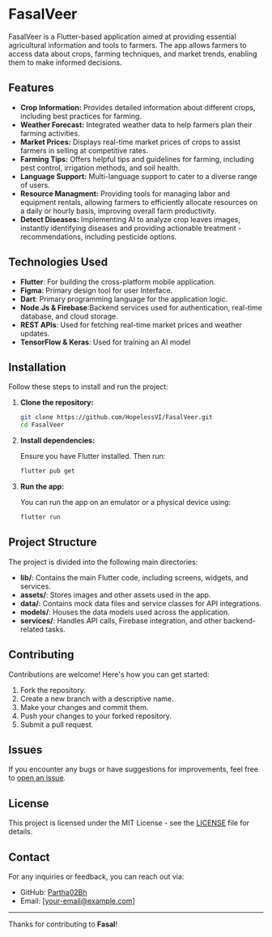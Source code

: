 # FasalVeer

FasalVeer is a Flutter-based application aimed at providing essential agricultural information and tools to farmers. The app allows farmers to access data about crops, farming techniques, and market trends, enabling them to make informed decisions.

## Features

- **Crop Information:** Provides detailed information about different crops, including best practices for farming.
- **Weather Forecast:** Integrated weather data to help farmers plan their farming activities.
- **Market Prices:** Displays real-time market prices of crops to assist farmers in selling at competitive rates.
- **Farming Tips:** Offers helpful tips and guidelines for farming, including pest control, irrigation methods, and soil health.
- **Language Support:** Multi-language support to cater to a diverse range of users.
- **Resource Managment:** Providing tools for managing labor and equipment rentals, allowing farmers to efficiently allocate resources on a daily or hourly basis, improving overall farm productivity.
- **Detect Diseases:** Implementing AI to analyze crop leaves images, instantly identifying diseases and providing actionable treatment -recommendations, including pesticide options.

## Technologies Used

- **Flutter**: For building the cross-platform mobile application.
- **Figma**: Primary design tool for user Interface.
- **Dart**: Primary programming language for the application logic.
- **Node.Js & Firebase**:Backend services used for authentication, real-time database, and cloud storage.
- **REST APIs**: Used for fetching real-time market prices and weather updates.
- **TensorFlow & Keras**: Used for training an AI model

## Installation

Follow these steps to install and run the project:

1. **Clone the repository:**

    ```bash
    git clone https://github.com/HopelessVI/FasalVeer.git
    cd FasalVeer
    ```

2. **Install dependencies:**

    Ensure you have Flutter installed. Then run:

    ```bash
    flutter pub get
    ```

3. **Run the app:**

    You can run the app on an emulator or a physical device using:

    ```bash
    flutter run
    ```

## Project Structure

The project is divided into the following main directories:

- **lib/**: Contains the main Flutter code, including screens, widgets, and services.
- **assets/**: Stores images and other assets used in the app.
- **data/**: Contains mock data files and service classes for API integrations.
- **models/**: Houses the data models used across the application.
- **services/**: Handles API calls, Firebase integration, and other backend-related tasks.

## Contributing

Contributions are welcome! Here's how you can get started:

1. Fork the repository.
2. Create a new branch with a descriptive name.
3. Make your changes and commit them.
4. Push your changes to your forked repository.
5. Submit a pull request.

## Issues

If you encounter any bugs or have suggestions for improvements, feel free to [open an issue](https://github.com/HopelessVI/FasalVeer/issues).

## License

This project is licensed under the MIT License - see the [LICENSE](../LICENSE) file for details.

## Contact

For any inquiries or feedback, you can reach out via:

- GitHub: [Partha02Bh](https://github.com/Partha02Bh)
- Email: [your-email@example.com]

---

Thanks for contributing to **Fasal**!
